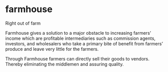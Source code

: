 # farmhouse
Right out of farm

Farmhouse gives a solution to a major obstacle to increasing farmers’ income which are profitable intermediaries such as commission agents, investors, and wholesalers who take a primary bite of benefit from farmers’ produce and leave very little for the farmers.


Through Farmhouse farmers can directly sell their goods to vendors. Thereby eliminating the middlemen and assuring quality.
